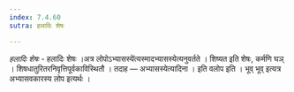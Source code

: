 ```yaml
---
index: 7.4.60
sutra: हलादिः शेषः

---
```

_हलादिः शेषः_ - हलादिः शेषः ।अत्र लोपोऽभ्यासस्ये॑त्यस्मादभ्यासस्येत्यनुवर्तते । शिष्यत इति शेषः, कर्मणि घञ् । शिषधातुरितरनिवृत्तिपूर्वकाविस्थितौ । तदाह —  अभ्यासस्येत्यादिना । इति वलोप इति । भूव् भूव् इत्यत्र अभ्यासवकारस्य लोप इत्यर्थः ।